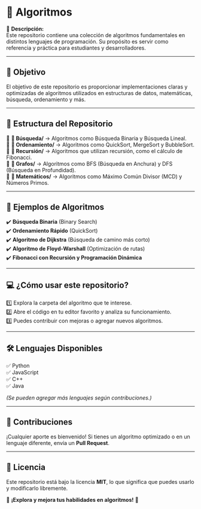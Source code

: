 # 🤖 Algoritmos

📌 **Descripción:**  
Este repositorio contiene una colección de algoritmos fundamentales en distintos lenguajes de programación. Su propósito es servir como referencia y práctica para estudiantes y desarrolladores.  

---

## 🎯 Objetivo

El objetivo de este repositorio es proporcionar implementaciones claras y optimizadas de algoritmos utilizados en estructuras de datos, matemáticas, búsqueda, ordenamiento y más.  

---

## 📂 Estructura del Repositorio

🔹 **📂 Búsqueda/** → Algoritmos como Búsqueda Binaria y Búsqueda Lineal.  
🔹 **📂 Ordenamiento/** → Algoritmos como QuickSort, MergeSort y BubbleSort.  
🔹 **📂 Recursión/** → Algoritmos que utilizan recursión, como el cálculo de Fibonacci.  
🔹 **📂 Grafos/** → Algoritmos como BFS (Búsqueda en Anchura) y DFS (Búsqueda en Profundidad).  
🔹 **📂 Matemáticos/** → Algoritmos como Máximo Común Divisor (MCD) y Números Primos.  

---

## 📌 Ejemplos de Algoritmos

✔️ **Búsqueda Binaria** (Binary Search)  
✔️ **Ordenamiento Rápido** (QuickSort)  
✔️ **Algoritmo de Dijkstra** (Búsqueda de camino más corto)  
✔️ **Algoritmo de Floyd-Warshall** (Optimización de rutas)  
✔️ **Fibonacci con Recursión y Programación Dinámica**  

---

## 💻 ¿Cómo usar este repositorio?

1️⃣ Explora la carpeta del algoritmo que te interese.  
2️⃣ Abre el código en tu editor favorito y analiza su funcionamiento.  
3️⃣ Puedes contribuir con mejoras o agregar nuevos algoritmos.  

---

## 🛠 Lenguajes Disponibles

✅ Python  
✅ JavaScript  
✅ C++  
✅ Java  

*(Se pueden agregar más lenguajes según contribuciones.)*  

---

## 🤝 Contribuciones  

¡Cualquier aporte es bienvenido! Si tienes un algoritmo optimizado o en un lenguaje diferente, envía un **Pull Request**.  

---

## 📜 Licencia  
Este repositorio está bajo la licencia **MIT**, lo que significa que puedes usarlo y modificarlo libremente.  

📌 **¡Explora y mejora tus habilidades en algoritmos!** 🚀
